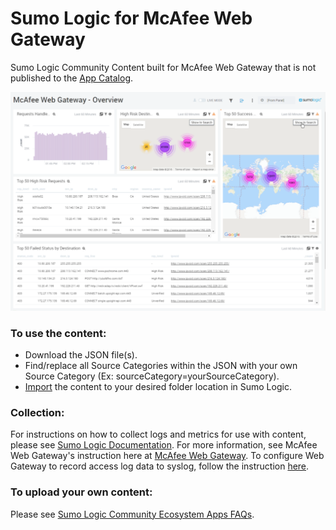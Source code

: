 # Sumo Logic for McAfee Web Gateway
Sumo Logic Community Content built for McAfee Web Gateway that is not published to the [App Catalog](https://help.sumologic.com/docs/integrations/).

![McAfeeWebGateway](Screenshots/McAfeeWebGateway.png)

### To use the content:
- Download the JSON file(s).
- Find/replace all Source Categories within the JSON with your own Source Category (Ex: sourceCategory=yourSourceCategory).
- [Import](https://help.sumologic.com/docs/get-started/library/#import-content) the content to your desired folder location in Sumo Logic.

### Collection:
For instructions on how to collect logs and metrics for use with content, please see [Sumo Logic Documentation](https://help.sumologic.com/docs/send-data/). For more information, see McAfee Web Gateway's instruction here at [McAfee Web Gateway](https://www.mcafee.com/us/products/web-gateway.aspx). To configure Web Gateway to record access log data to syslog, follow the instruction [here](https://kc.mcafee.com/corporate/index?page=content&id=KB77988).

### To upload your own content:
Please see [Sumo Logic Community Ecosystem Apps FAQs](https://help.sumologic.com/docs/integrations/community-ecosystem-apps/#faq).